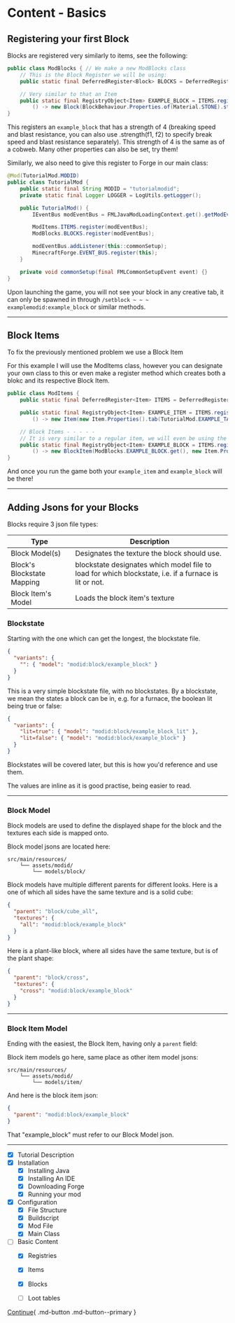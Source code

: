 # Content - Basics
## Registering your first Block

Blocks are registered very similarly to items, see the following:

```java
public class ModBlocks { // We make a new ModBlocks class
    // This is the Block Register we will be using:
    public static final DeferredRegister<Block> BLOCKS = DeferredRegister.create(ForgeRegistries.BLOCKS, TutorialMod.MODID);

    // Very similar to that an Item
    public static final RegistryObject<Item> EXAMPLE_BLOCK = ITEMS.register("example_block",
        () -> new Block(BlockBehaviour.Properties.of(Material.STONE).strength(4f)));
}
```

This registers an `example_block` that has a strength of 4 (breaking speed and blast resistance, you can also use .strength(f1, f2) to specify break speed and blast resistance separately). This strength of 4 is the same as of a cobweb. Many other properties can also be set, try them!

Similarly, we also need to give this register to Forge in our main class:
```java
@Mod(TutorialMod.MODID)
public class TutorialMod {
    public static final String MODID = "tutorialmodid";
    private static final Logger LOGGER = LogUtils.getLogger();

    public TutorialMod() {
        IEventBus modEventBus = FMLJavaModLoadingContext.get().getModEventBus();

        ModItems.ITEMS.register(modEventBus);
        ModBlocks.BLOCKS.register(modEventBus);

        modEventBus.addListener(this::commonSetup);
        MinecraftForge.EVENT_BUS.register(this);
    }

    private void commonSetup(final FMLCommonSetupEvent event) {}
}
```

Upon launching the game, you will not see your block in any creative tab, it can only be spawned in through `/setblock ~ ~ ~ examplemodid:example_block` or similar methods.

---

## Block Items

To fix the previously mentioned problem we use a Block Item

For this example I will use the ModItems class, however you can designate your own class to this or even make a register method which creates both a blokc and its respective Block Item.
```java
public class ModItems {
    public static final DeferredRegister<Item> ITEMS = DeferredRegister.create(ForgeRegistries.ITEMS, TutorialMod.MODID);

    public static final RegistryObject<Item> EXAMPLE_ITEM = ITEMS.register("example_item",
        () -> new Item(new Item.Properties().tab(TutorialMod.EXAMPLE_TAB)));

    // Block Items - - - - -
    // It is very similar to a regular item, we will even be using the same register:
    public static final RegistryObject<Item> EXAMPLE_BLOCK = ITEMS.register("example_block", // Use the same naming for the Block Item as you would the Block
        () -> new BlockItem(ModBlocks.EXAMPLE_BLOCK.get(), new Item.Properties().tab(TutorialMod.EXAMPLE_TAB)));
}
```

And once you run the game both your `example_item` and `example_block` will be there!

---

## Adding Jsons for your Blocks

Blocks require 3 json file types:

| Type                       | Description                                                                                           |
| -------------------------- | ----------------------------------------------------------------------------------------------------- |
| Block Model(s)             | Designates the texture the block should use.                                                          |
| Block's Blockstate Mapping | blockstate designates which model file to load for which blockstate, i.e. if a furnace is lit or not. |
| Block Item's Model         | Loads the block item's texture                                                                        |

### Blockstate
Starting with the one which can get the longest, the blockstate file.

```json
{
  "variants": {
    "": { "model": "modid:block/example_block" }
  }
}
```

This is a very simple blockstate file, with no blockstates.
By a blockstate, we mean the states a block can be in, e.g. for a furnace, the boolean lit being true or false:
```json
{
  "variants": {
    "lit=true": { "model": "modid:block/example_block_lit" },
    "lit=false": { "model": "modid:block/example_block" }
  }
}
```

Blockstates will be covered later, but this is how you'd reference and use them.

The values are inline as it is good practise, being easier to read.

---

### Block Model

Block models are used to define the displayed shape for the block and the textures each side is mapped onto.

Block model jsons are located here:
```
src/main/resources/
    └── assets/modid/
        └── models/block/
```

Block models have multiple different parents for different looks. Here is a one of which all sides have the same texture and is a solid cube:
```json
{
  "parent": "block/cube_all",
  "textures": {
    "all": "modid:block/example_block"
  }
}
```

Here is a plant-like block, where all sides have the same texture, but is of the plant shape:
```json
{
  "parent": "block/cross",
  "textures": {
    "cross": "modid:block/example_block"
  }
}
```

---

### Block Item Model
Ending with the easiest, the Block Item, having only a `parent` field:

Block item models go here, same place as other item model jsons:
```
src/main/resources/
    └── assets/modid/
        └── models/item/
```
And here is the block item json:
```json
{
  "parent": "modid:block/example_block"
}
```

That "example_block" must refer to our Block Model json.


---

- [x] Tutorial Description
- [x] Installation
    * [x] Installing Java
    * [x] Installing An IDE
    * [x] Downloading Forge
    * [x] Running your mod
- [x] Configuration
    * [x] File Structure
    * [x] Buildscript
    * [x] Mod File
    * [x] Main Class
- [ ] Basic Content
    * [x] Registries
    * [x] Items
    * [x] Blocks
    * [ ] Loot tables


[Continue](loot-tables.md){ .md-button .md-button--primary }